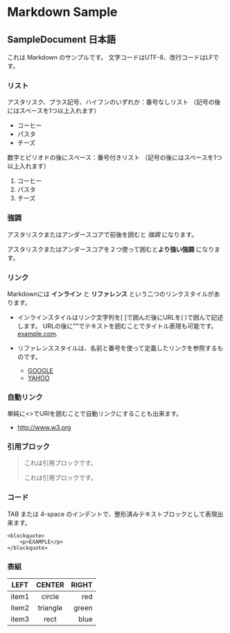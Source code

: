 Markdown Sample
=======================

SampleDocument 日本語
-----------------------

これは Markdown のサンプルです。
文字コードはUTF-8、改行コードはLFです。


### リスト ###

アスタリスク、プラス記号、ハイフンのいずれか：番号なしリスト
（記号の後にはスペースを1つ以上入れます）

*   コーヒー
*   パスタ
*   チーズ

数字とピリオドの後にスペース：番号付きリスト
（記号の後にはスペースを1つ以上入れます）

1.   コーヒー
2.   パスタ
3.   チーズ


### 強調 ###

アスタリスクまたはアンダースコアで前後を囲むと *強調* になります。

アスタリスクまたはアンダースコアを２つ使って囲むと**より強い強調** になります。


### リンク ###

Markdownには **インライン** と **リファレンス**  という二つのリンクスタイルがあります。

* インラインスタイルはリンク文字列を[ ]で囲んだ後にURLを( )で囲んで記述します。
URLの後に""でテキストを囲むことでタイトル表現も可能です。
[example.com](https://www.exampel.com/).

* リファレンススタイルは、名前と番号を使って定義したリンクを参照するものです。
    * [GOOGLE][1]
    * [YAHOO][2]

[1]: https://www.google.co.jp "Google"
[2]: https://www.yahoo.co.jp "Yahoo!" 

### 自動リンク ###

単純に&lt;&gt;でURIを囲むことで自動リンクにすることも出来ます。

* <http://www.w3.org>


### 引用ブロック ###

> これは引用ブロックです。
>
> これは引用ブロックです。
>



### コード ###
TAB または 4-space のインデントで、整形済みテキストブロックとして表現出来ます。

    <blockquote>
        <p>EXAMPLE</p>
    </blockquote>


### 表組 ###

| LEFT    | CENTER     | RIGHT  |
| ------- |:----------:| ------:|
| item1   | circle     | red    |
| item2   | triangle   | green  |
| item3   | rect       | blue   |




